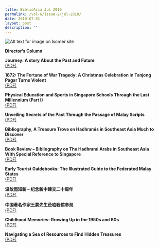 ```yaml
---
title: BiblioAsia Jul 2010
permalink: /vol-6/issue-2/jul-2010/
date: 2010-07-01
layout: post
description: ""
---
```


![Alt text for image on Isomer site](/images/covers/ba6-2.jpg)

**Director’s Column**

**Journey: A story About the Past and Future** <br>
[(PDF)](/files/pdf/vol-6/issue-2/v6-issue2_JourneyPastFuture.pdf)

**1872: The Fortune of War Tragedy: A Christmas Celebration in Tanjong Pagar Turns Violent** <br>
[(PDF)](/files/pdf/vol-6/issue-2/v6-issue2_WarTragedy.pdf)

**Physical Education and Sports in Singapore Schools Through the Last Millennium (Part I)** <br>
[(PDF)](/files/pdf/vol-6/issue-2/v6-issue2_PhysicalEducation.pdf)

**Unveiling Secrets of the Past Through the Passage of Malay Scripts** <br>
[(PDF)](/files/pdf/vol-6/issue-2/v6-issue2_UnveilingSecrets.pdf)

**Bibliography, A Treasure Trove on Hadhramis in Southeast Asia Much to Discover** <br>
[(PDF)](/files/pdf/vol-6/issue-2/v6-issue2_TreasureTrove.pdf)

**Book Review – Bibliography on The Hadhrami Arabs in Southeast Asia With Special Reference to Singapore** <br>
[(PDF)](/files/pdf/vol-6/issue-2/v6-issue2_HadhramiArabs.pdf)

**Early Tourist Guidebooks: The Illustrated Guide to the Federated Malay States** <br>
[(PDF)](/files/pdf/vol-6/issue-2/v6-issue2_FederatedMalayStates.pdf)

**温故而知新 – 纪念新中建交二十周年** <br>
[(PDF)](/files/pdf/vol-6/issue-2/v6-issue2_Chinese1990.pdf)

**中国著名作家王蒙先生莅临我馆参观** <br>
[(PDF)](/files/pdf/vol-6/issue-2/v6-issue2_Chinese2010.pdf)

**Childhood Memories: Growing Up in the 1950s and 60s** <br>
[(PDF)](/files/pdf/vol-6/issue-2/v6-issue2_ChildhoodMemories.pdf)

**Navigating a Sea of Resources to Find Hidden Treasures** <br>
[(PDF)](/files/pdf/vol-6/issue-2/v6-issue2_HiddenTreasures.pdf)